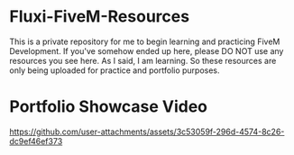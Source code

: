 # Fluxi-FiveM-Resources
This is a private repository for me to begin learning and practicing FiveM Development. If you've somehow ended up here, please DO NOT use any resources you see here.
As I said, I am learning. So these resources are only being uploaded for practice and portfolio purposes.

# Portfolio Showcase Video
https://github.com/user-attachments/assets/3c53059f-296d-4574-8c26-dc9ef46ef373
